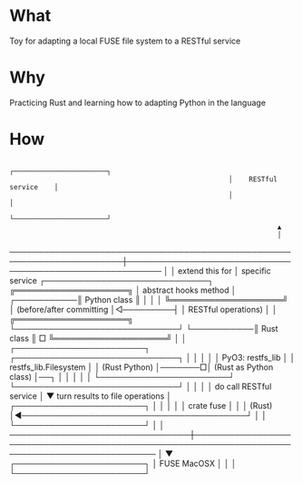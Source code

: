 # What

Toy for adapting a local FUSE file system to a RESTful service

# Why

Practicing Rust and learning how to adapting Python in the language

# How

                                                          ┌───────────────────────┐
                                                          │    RESTful service    │
                                                          │                       │
                                                          └───────────────────────┘
                                                                      ▲
                                                                      │
──────────────────────────────────────────────────────────────────────┼────────────────────────────────────────────────────────
                                                                      │
                                                                      │                   extend this for
                                                                      │                  specific service
                                                       ┌─────────────────────────────┐                      ╔════════════════════╗
                                                       │    abstract hooks method    │          ┌───────────║    Python class    ║
                                                       │                             │          │           ╚════════════════════╝
                                                       │  (before/after committing   │◁─────────┤
                                                       │     RESTful operations)     │          │           ╔════════════════════╗
                                                       └─────────────────────────────┘          └───────────║     Rust class     ║
                                                                      □                                     ╚════════════════════╝
                                                                      │
                                                                      │
                      ┌───────────────────────┐        ┌─────────────────────────────┐
                      │                       │        │                             │
                      │   PyO3: restfs_lib    │        │    restfs_lib.Filesystem    │
                      │     (Rust Python)     │───────□│   (Rust as Python class)    │──┐
                      │                       │        │                             │  │
                      └───────────────────────┘        └─────────────────────────────┘  │
                                  │                                                     │
                                  │                       do call RESTful service       │
                                  ▼                   turn results to file operations   │
                      ┌───────────────────────┐                                         │
                      │                       │                                         │
                      │      crate fuse       │                                         │
                      │        (Rust)         │◀────────────────────────────────────────┘
                      │                       │
                      └───────────────────────┘
                                  │
                                  │
  ────────────────────────────────┼─────────────────────────────────────────────────────────────────────────────────────────────
                                  │
                                  ▼
                      ┌───────────────────────┐
                      │      FUSE MacOSX      │
                      │                       │
                      └───────────────────────┘


